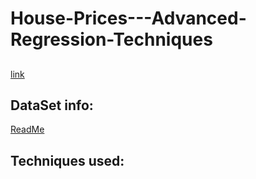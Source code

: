 # House-Prices---Advanced-Regression-Techniques

## 
[link](https://www.kaggle.com/competitions/house-prices-advanced-regression-techniques/data)
## DataSet info:
<a href="https://www.kaggle.com/competitions/house-prices-advanced-regression-techniques/data" target="_blank">ReadMe</a>
## Techniques used:

## 
